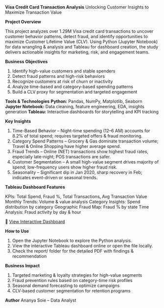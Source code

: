 **Visa Credit Card Transaction Analysis**
Unlocking Customer Insights to Maximize Transaction Value


**Project Overview**

This project analyzes over 1.29M Visa credit card transactions to uncover customer behavior patterns, detect fraud, and identify opportunities to maximize Customer Lifetime Value (CLV).
Using Python (Jupyter Notebook) for data wrangling & analysis and Tableau for dashboard creation, the study delivers actionable insights for marketing, risk, and engagement teams.

**Business Objectives**
1. Identify high-value customers and stable spenders
2. Detect fraud patterns and high-risk behaviors
3. Recognize customers at risk of churn or inactivity
4. Analyze time-based and category-based spending patterns
5. Build a CLV proxy for segmentation and targeted engagement

**Tools & Technologies**
**Python:** Pandas, NumPy, Matplotlib, Seaborn
**Jupyter Notebook:** Data cleaning, feature engineering, EDA, insights generation
**Tableau:** Interactive dashboards for storytelling and KPI tracking

**Key Insights**
1. Time-Based Behavior – Night-time spending (12–6 AM) accounts for 8.2% of total spend; requires targeted offers & fraud monitoring.
2. Category Spend Patterns – Grocery & Gas dominate transaction volume; Travel & Online Shopping have higher average spend.
3. Fraud Trends – Online (NET) transactions show highest fraud rates, especially late-night; POS transactions are safer.
4. Customer Segmentation – A small high-value segment drives majority of spend; low-frequency users show higher fraud risk.
5. Seasonality – Significant dip in Jan 2020, sharp recovery in Feb; indicates event-driven or seasonal trends.

**Tableau Dashboard Features**

KPIs: Total Spend, Fraud %, Total Transactions, Avg Transaction Value
Monthly Trends: Volume & value analysis
Category Insights: Spend distribution by category
Geographic Fraud Map: Fraud % by state
Time Analysis: Fraud activity by day & hour

🔗 [View Interactive Dashboard](https://public.tableau.com/app/profile/ananya.soie/viz/VisaTransactionInsightsDashboard/Dashboard1)

**How to Use**
1. Open the Jupyter Notebook to explore the Python analysis.
2. View the interactive Tableau dashboard online or open the file locally.
3. Check the report/ folder for the detailed PDF with findings & recommendation

**Business Impact**
1. Targeted marketing & loyalty strategies for high-value segments
2. Fraud prevention rules based on category-time risk profiles
3. Seasonal demand forecasting to optimize campaigns
4. CLV-based customer segmentation for retention programs

**Author**
Ananya Soie – Data Analyst





